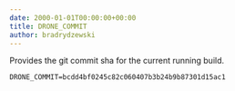 ```yaml
---
date: 2000-01-01T00:00:00+00:00
title: DRONE_COMMIT
author: bradrydzewski
---
```


Provides the git commit sha for the current running build.

```
DRONE_COMMIT=bcdd4bf0245c82c060407b3b24b9b87301d15ac1
```
